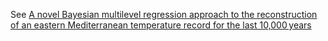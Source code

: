 See [A novel Bayesian multilevel regression approach to the reconstruction of an eastern Mediterranean temperature record for the last 10,000 years](https://doi.org/10.1177/09596836231163508)
